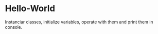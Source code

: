 # Hello-World
Instanciar classes, initialize variables, operate with them and print them in console.
